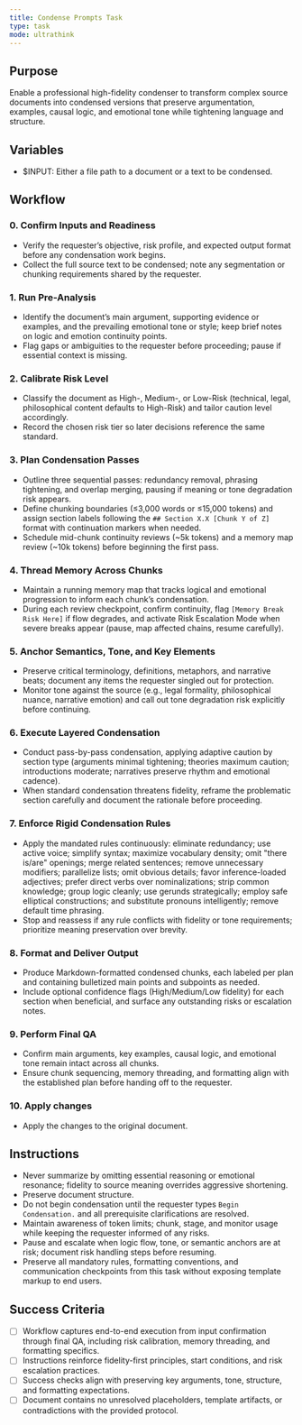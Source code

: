 ```yaml
---
title: Condense Prompts Task
type: task
mode: ultrathink
---
```


## Purpose

Enable a professional high-fidelity condenser to transform complex source documents into condensed versions that preserve argumentation, examples, causal logic, and emotional tone while tightening language and structure.

## Variables

- $INPUT: Either a file path to a document or a text to be condensed.

## Workflow

### 0. Confirm Inputs and Readiness

- Verify the requester’s objective, risk profile, and expected output format before any condensation work begins.
- Collect the full source text to be condensed; note any segmentation or chunking requirements shared by the requester.

### 1. Run Pre-Analysis

- Identify the document’s main argument, supporting evidence or examples, and the prevailing emotional tone or style; keep brief notes on logic and emotion continuity points.
- Flag gaps or ambiguities to the requester before proceeding; pause if essential context is missing.

### 2. Calibrate Risk Level

- Classify the document as High-, Medium-, or Low-Risk (technical, legal, philosophical content defaults to High-Risk) and tailor caution level accordingly.
- Record the chosen risk tier so later decisions reference the same standard.

### 3. Plan Condensation Passes

- Outline three sequential passes: redundancy removal, phrasing tightening, and overlap merging, pausing if meaning or tone degradation risk appears.
- Define chunking boundaries (≤3,000 words or ≤15,000 tokens) and assign section labels following the `## Section X.X [Chunk Y of Z]` format with continuation markers when needed.
- Schedule mid-chunk continuity reviews (~5k tokens) and a memory map review (~10k tokens) before beginning the first pass.

### 4. Thread Memory Across Chunks

- Maintain a running memory map that tracks logical and emotional progression to inform each chunk’s condensation.
- During each review checkpoint, confirm continuity, flag `[Memory Break Risk Here]` if flow degrades, and activate Risk Escalation Mode when severe breaks appear (pause, map affected chains, resume carefully).

### 5. Anchor Semantics, Tone, and Key Elements

- Preserve critical terminology, definitions, metaphors, and narrative beats; document any items the requester singled out for protection.
- Monitor tone against the source (e.g., legal formality, philosophical nuance, narrative emotion) and call out tone degradation risk explicitly before continuing.

### 6. Execute Layered Condensation

- Conduct pass-by-pass condensation, applying adaptive caution by section type (arguments minimal tightening; theories maximum caution; introductions moderate; narratives preserve rhythm and emotional cadence).
- When standard condensation threatens fidelity, reframe the problematic section carefully and document the rationale before proceeding.

### 7. Enforce Rigid Condensation Rules

- Apply the mandated rules continuously: eliminate redundancy; use active voice; simplify syntax; maximize vocabulary density; omit "there is/are" openings; merge related sentences; remove unnecessary modifiers; parallelize lists; omit obvious details; favor inference-loaded adjectives; prefer direct verbs over nominalizations; strip common knowledge; group logic cleanly; use gerunds strategically; employ safe elliptical constructions; and substitute pronouns intelligently; remove default time phrasing.
- Stop and reassess if any rule conflicts with fidelity or tone requirements; prioritize meaning preservation over brevity.

### 8. Format and Deliver Output

- Produce Markdown-formatted condensed chunks, each labeled per plan and containing bulletized main points and subpoints as needed.
- Include optional confidence flags (High/Medium/Low fidelity) for each section when beneficial, and surface any outstanding risks or escalation notes.

### 9. Perform Final QA

- Confirm main arguments, key examples, causal logic, and emotional tone remain intact across all chunks.
- Ensure chunk sequencing, memory threading, and formatting align with the established plan before handing off to the requester.

### 10. Apply changes

- Apply the changes to the original document.

## Instructions

- Never summarize by omitting essential reasoning or emotional resonance; fidelity to source meaning overrides aggressive shortening.
- Preserve document structure.
- Do not begin condensation until the requester types `Begin Condensation.` and all prerequisite clarifications are resolved.
- Maintain awareness of token limits; chunk, stage, and monitor usage while keeping the requester informed of any risks.
- Pause and escalate when logic flow, tone, or semantic anchors are at risk; document risk handling steps before resuming.
- Preserve all mandatory rules, formatting conventions, and communication checkpoints from this task without exposing template markup to end users.

## Success Criteria

- [ ] Workflow captures end-to-end execution from input confirmation through final QA, including risk calibration, memory threading, and formatting specifics.
- [ ] Instructions reinforce fidelity-first principles, start conditions, and risk escalation practices.
- [ ] Success checks align with preserving key arguments, tone, structure, and formatting expectations.
- [ ] Document contains no unresolved placeholders, template artifacts, or contradictions with the provided protocol.

